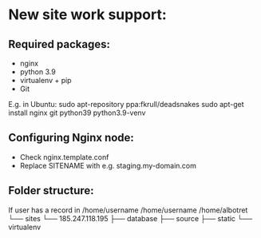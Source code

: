 New site work support:
=======================
## Required packages:
* nginx
* python 3.9
* virtualenv + pip
* Git

E.g. in Ubuntu:
	sudo apt-repository ppa:fkrull/deadsnakes
	sudo apt-get install nginx git python39 python3.9-venv

## Configuring Nginx node:

* Check nginx.template.conf
* Replace SITENAME with e.g. staging.my-domain.com

## Folder structure:
If user has a record in /home/username
/home/username
/home/albotret
└── sites
    └── 185.247.118.195
        ├── database
        ├── source
        ├── static
        └── virtualenv

